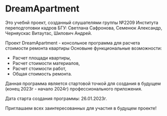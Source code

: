 # DreamApartment
Это учебнй проект, созданный слушателями группы №2209 Института переподготовки кадров БГУ:
Светлана Сафронова,
Семенюк Александр,
Черняускас Витаутас,
Шилович Андрей.

Проект DreamApartment - консольное программа для расчета стоимости ремонта квартиры
Основыне функциональные возможности:
- Расчет площади квартиры,
- Расчет стоимости материалов,
- Расчет стоимости работ,
- Общая стоимость ремонта.

Данная программа является стартовой точкой для создания в будущем (конец 2023г - начало 2024г) профессионального приложения.

Дата старта создания программы: 26.01.2023г.

Приглашаем всех заинтересованных для участия в будущем проекте!
